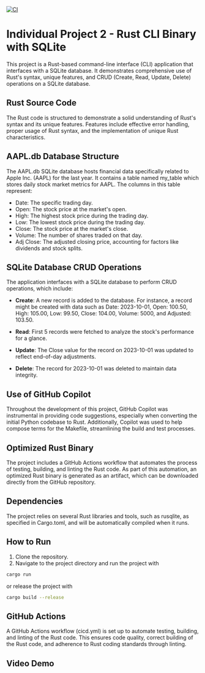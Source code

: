 [![CI](https://github.com/nogibjj/Individual_Project2_LinHui/actions/workflows/cicd.yml/badge.svg)](https://github.com/nogibjj/Individual_Project2_LinHui/actions/workflows/cicd.yml)

# Individual Project 2 - Rust CLI Binary with SQLite 

This project is a Rust-based command-line interface (CLI) application that interfaces with a SQLite database. It demonstrates comprehensive use of Rust's syntax, unique features, and CRUD (Create, Read, Update, Delete) operations on a SQLite database.

## Rust Source Code

The Rust code is structured to demonstrate a solid understanding of Rust's syntax and its unique features. Features include effective error handling, proper usage of Rust syntax, and the implementation of unique Rust characteristics.

## AAPL.db Database Structure

The AAPL.db SQLite database hosts financial data specifically related to Apple Inc. (AAPL) for the last year. It contains a table named my_table which stores daily stock market metrics for AAPL. The columns in this table represent:

- Date: The specific trading day.
- Open: The stock price at the market's open.
- High: The highest stock price during the trading day.
- Low: The lowest stock price during the trading day.
- Close: The stock price at the market's close.
- Volume: The number of shares traded on that day.
- Adj Close: The adjusted closing price, accounting for factors like dividends and stock splits.

## SQLite Database CRUD Operations

The application interfaces with a SQLite database to perform CRUD operations, which include:

- **Create**: 
A new record is added to the database. For instance, a record might be created with data such as Date: 2023-10-01, Open: 100.50, High: 105.00, Low: 99.50, Close: 104.00, Volume: 5000, and Adjusted: 103.50.

- **Read**: 
First 5 records were fetched to analyze the stock's performance for a glance.

- **Update**: 
The Close value for the record on 2023-10-01 was updated to reflect end-of-day adjustments.

- **Delete**:
The record for 2023-10-01 was deleted to maintain data integrity.

## Use of GitHub Copilot

Throughout the development of this project, GitHub Copilot was instrumental in providing code suggestions, especially when converting the initial Python codebase to Rust. Additionally, Copilot was used to help compose terms for the Makefile, streamlining the build and test processes.

## Optimized Rust Binary

The project includes a GitHub Actions workflow that automates the process of testing, building, and linting the Rust code. As part of this automation, an optimized Rust binary is generated as an artifact, which can be downloaded directly from the GitHub repository.

## Dependencies

The project relies on several Rust libraries and tools, such as rusqlite, as specified in Cargo.toml, and will be automatically compiled when it runs.

## How to Run

1. Clone the repository.
2. Navigate to the project directory and run the project with
```bash
cargo run
```

or release the project with 
```bash
cargo build --release
```

## GitHub Actions

A GitHub Actions workflow (cicd.yml) is set up to automate testing, building, and linting of the Rust code. This ensures code quality, correct building of the Rust code, and adherence to Rust coding standards through linting.

## Video Demo

